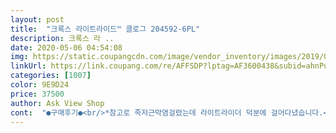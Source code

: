 ```yaml
---
layout: post 
title:  "크록스 라이트라이드™ 클로그 204592-6PL" 
description: 크록스 라 ..
date: 2020-05-06 04:54:08 
img: https://static.coupangcdn.com/image/vendor_inventory/images/2019/03/28/16/9/1ae0000e-b32b-4352-90b7-b136c0d63404.jpg 
linkUrl: https://link.coupang.com/re/AFFSDP?lptag=AF3600438&subid=ahnPublicAsk&pageKey=249059803&itemId=627286209&vendorItemId=70588016806&traceid=V0-113-54e8ea48b8b6f598 
categories: [1007] 
color: 9E9D24 
price: 37500 
author: Ask View Shop 
cont:  "●구매후기●<br/>*참고로 족저근막염걸렸는데 라이트라이더 덕분에 걸어다녔습니다.<br/><br/>가까운 곳에서 신어보고 구입하세요<br/>그래도 편하게 잘 신으렵니다... <br/><br/>근데 많이 큰 느낌이예여.<br/>.<br/><br/>너무 편하고 좋데요.<br/>.<br/><br/>말랑말랑... <br/><br/>매장에서 신어보시고 구매하시는 게 정확할꺼 같아요.<br/>.<br/>^^<br/>발목이 약한 딸아이위해 주문했는데.<br/>.<br/><br/>보통 크록스는 신다보면 발모양으로 푹꺼지는데 이건 덜한것 같아요  발도 덜피로해요<br/>사이즈가 좀 커서 한치수 줄어 재주문합니다.<br/>.<br/><br/>예뻐요^^푹신푹신<br/>이건 제가 신으려구요.<br/>.<br/><br/>전 평소 240~245신는데<br/>제가 발볼이 좀 있는 240.<br/>.<br/><br/>크록스 살때만 230으로 항상 구입합니다.<br/><br/>" 
---
```

